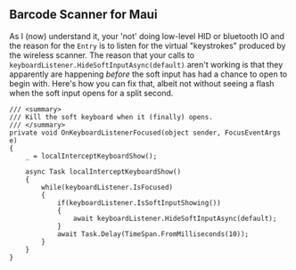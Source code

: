 ## Barcode Scanner for Maui

As I (now) understand it, your 'not' doing low-level HID or bluetooth IO and the reason for the `Entry` is to listen for the virtual "keystrokes" produced by the wireless scanner. The reason that your calls to `keyboardListener.HideSoftInputAsync(default)` aren't working is that they apparently are happening _before_ the soft input has had a chance to open to begin with. Here's how you can fix that, albeit not without seeing a flash when the soft input opens for a split second.

```
/// <summary>
/// Kill the soft keyboard when it (finally) opens. 
/// </summary>
private void OnKeyboardListenerFocused(object sender, FocusEventArgs e)
{
    _ = localInterceptKeyboardShow();

    async Task localInterceptKeyboardShow()
    {
        while(keyboardListener.IsFocused)
        {
            if(keyboardListener.IsSoftInputShowing())
            {
                await keyboardListener.HideSoftInputAsync(default);
            }
            await Task.Delay(TimeSpan.FromMilliseconds(10));
        }
    }
}
```